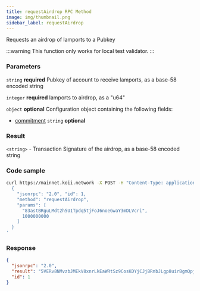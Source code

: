 ```yaml
---
title: requestAirdrop RPC Method
image: img/thumbnail.png
sidebar_label: requestAirdrop
---
```



Requests an airdrop of lamports to a Pubkey

:::warning
This function only works for local test validator.
:::

### Parameters
`string` **required**
Pubkey of account to receive lamports, as a base-58 encoded string

`integer` **required**
lamports to airdrop, as a "u64"

`object` **optional**
Configuration object containing the following fields:
- [commitment](/develop/rpcapi/intro#configuring-state-commitment) `string` **optional**

### Result

`<string>` - Transaction Signature of the airdrop, as a base-58 encoded string

### Code sample

```sh
curl https://mainnet.koii.network -X POST -H "Content-Type: application/json" -d '
  {
    "jsonrpc": "2.0", "id": 1,
    "method": "requestAirdrop",
    "params": [
      "83astBRguLMdt2h5U1Tpdq5tjFoJ6noeGwaY3mDLVcri",
      1000000000
    ]
  }
'
```


### Response

```json
{
  "jsonrpc": "2.0",
  "result": "5VERv8NMvzbJMEkV8xnrLkEaWRtSz9CosKDYjCJjBRnbJLgp8uirBgmQpjKhoR4tjF3ZpRzrFmBV6UjKdiSZkQUW",
  "id": 1
}
```
